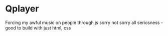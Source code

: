 # Qplayer
Forcing my awful music on people through js
sorry not sorry
all seriosness - good to build with just html, css